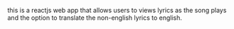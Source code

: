 this is a reactjs web app that allows users to views lyrics as the song plays and the option to translate the non-english lyrics to english.